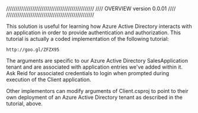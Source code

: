   ///////////////////////////////////////////////
 //// OVERVIEW               version 0.0.01 ////
///////////////////////////////////////////////

This solution is useful for learning how Azure Active Directory interacts with an application in order to provide authentication and authorization.
This tutorial is actually a coded implementation of the following tutorial: 

	http://goo.gl/ZFZX95

The arguments are specific to our Azure Active Directory SalesApplication tenant and are associated with application entries we've added within it.
Ask Reid for associated credentials to login when prompted during execution of the Client application.

Other implementors can modify arguments of Client.csproj to point to their own deployment of an Azure Active Directory tenant as described in the 
tutorial, above.